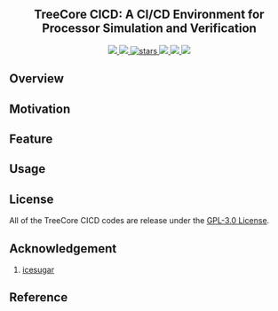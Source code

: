 <p align="center">
    <!-- <img width="200px" src="./.images/tree_core_logo.svg" align="center" alt="Tree Core CPU" /> -->
    <h2 align="center">TreeCore CICD: A CI/CD Environment for Processor Simulation and Verification</h2>
</p>
<p align="center">
    <a href="https://github.com/microdynamics-cpu/tree-core-cicd/actions">
      <img src="https://img.shields.io/github/workflow/status/microdynamics-cpu/tree-core-cicd/unit-test/main?label=unit-test&logo=github&style=flat-square">
    </a>
    <a href="./LICENSE">
      <img src="https://img.shields.io/github/license/microdynamics-cpu/tree-core-cicd?color=brightgreen&logo=github&style=flat-square">
    </a>
    <a href="https://github.com/microdynamics-cpu/tree-core-cicd">
      <img alt="stars" src="https://img.shields.io/github/stars/microdynamics-cpu/tree-core-cicd?color=blue&style=flat-square" />
    </a>
    <a href="https://github.com/microdynamics-cpu/tree-core-cicd">
      <img src="https://img.shields.io/badge/total%20lines-0k-red?style=flat-square">
    </a>
    <a href="https://github.com/YosysHQ">
      <img src="https://img.shields.io/badge/toolchain-kicad-red?style=flat-square">
  </a>
    <a href="./CONTRIBUTING.md">
      <img src="https://img.shields.io/badge/contribution-welcome-brightgreen?style=flat-square">
    </a>
</p>

## Overview
## Motivation
## Feature
## Usage



## License
All of the TreeCore CICD codes are release under the [GPL-3.0 License](LICENSE).

## Acknowledgement
1. [icesugar](https://github.com/wuxx/icesugar)

## Reference
